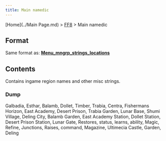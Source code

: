 ```yaml
---
title: Main namedic
---
```


[Home](../Main Page.md) > [FF8](../FF8.md) > Main namedic

## Format

Same format as: **[Menu\_mngrp\_strings\_locations](http://wiki.ffrtt.ru/index.php/FF8/Menu_mngrp_strings_locations)**

## Contents

Contains ingame region names and other misc strings.

### Dump

Galbadia, Esthar, Balamb, Dollet, Timber, Trabia, Centra, Fishermans Horizon, East Academy, Desert Prison, Trabia Garden, Lunar Base, Shumi Village, Deling City, Balamb Garden, East Academy Station, Dollet Station, Desert Prison Station, Lunar Gate, Restores, status, learns, ability, Magic, Refine, Junctions, Raises, command, Magazine, Ultimecia Castle, Garden, Deling
